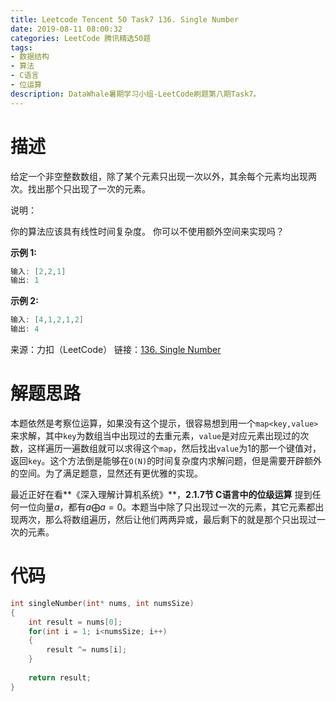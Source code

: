 ```yaml
---
title: Leetcode Tencent 50 Task7 136. Single Number
date: 2019-08-11 08:00:32
categories: LeetCode 腾讯精选50题
tags:
- 数据结构
- 算法
- C语言
- 位运算
description: DataWhale暑期学习小组-LeetCode刷题第八期Task7。
---
```

# 描述

给定一个非空整数数组，除了某个元素只出现一次以外，其余每个元素均出现两次。找出那个只出现了一次的元素。

说明：

你的算法应该具有线性时间复杂度。 你可以不使用额外空间来实现吗？

**示例 1:**

```c
输入: [2,2,1]
输出: 1
```

**示例 2:**

```c
输入: [4,1,2,1,2]
输出: 4
```

来源：力扣（LeetCode）
链接：[136. Single Number](https://leetcode-cn.com/problems/single-number)


# 解题思路

本题依然是考察位运算，如果没有这个提示，很容易想到用一个`map<key,value>`来求解，其中`key`为数组当中出现过的去重元素，`value`是对应元素出现过的次数，这样遍历一遍数组就可以求得这个`map`，然后找出`value`为1的那一个键值对，返回`key`。这个方法倒是能够在`O(N)`的时间复杂度内求解问题，但是需要开辟额外的空间。为了满足题意，显然还有更优雅的实现。


最近正好在看**《深入理解计算机系统》**，**2.1.7节 C语言中的位级运算** 提到任何一位向量$a$，都有$a\bigoplus a=0$。本题当中除了只出现过一次的元素，其它元素都出现两次，那么将数组遍历，然后让他们两两异或，最后剩下的就是那个只出现过一次的元素。


# 代码


```c
int singleNumber(int* nums, int numsSize)
{
    int result = nums[0];
    for(int i = 1; i<numsSize; i++)
    {
        result ^= nums[i];
    }
    
    return result;
}
```
